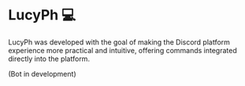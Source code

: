 # LucyPh 💻
LucyPh was developed with the goal of making the Discord platform experience more practical and intuitive, offering commands integrated directly into the platform.  

(Bot in development)
